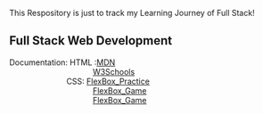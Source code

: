 This Respository is just to track my Learning Journey of Full Stack!
## Full Stack Web Development

Documentation:
HTML :[MDN](https://developer.mozilla.org/en-US/docs/Web/HTML) <br/>
&nbsp; &nbsp; &nbsp; &nbsp; &nbsp; &nbsp; &nbsp; &nbsp; &nbsp; &nbsp; &nbsp; &nbsp; &nbsp; &nbsp; &nbsp; &nbsp; &nbsp; &nbsp; &nbsp; [W3Schools](https://www.w3schools.com/html/default.asp) <br/>
&nbsp; &nbsp; &nbsp; &nbsp; &nbsp; &nbsp; &nbsp; &nbsp; &nbsp; &nbsp; &nbsp; &nbsp; &nbsp; CSS: [FlexBox_Practice](https://flexboxfroggy.com/)<br/>
&nbsp; &nbsp; &nbsp; &nbsp; &nbsp; &nbsp; &nbsp; &nbsp; &nbsp; &nbsp; &nbsp; &nbsp; &nbsp; &nbsp; &nbsp; &nbsp; &nbsp; &nbsp; &nbsp; [FlexBox_Game](https://codingfantasy.com/games/flexboxadventure)<br/>
&nbsp; &nbsp; &nbsp; &nbsp; &nbsp; &nbsp; &nbsp; &nbsp; &nbsp; &nbsp; &nbsp; &nbsp; &nbsp; &nbsp; &nbsp; &nbsp; &nbsp; &nbsp; &nbsp; [FlexBox_Game](https://codingfantasy.com/games/flexboxadventure)
